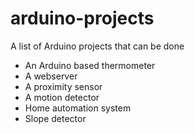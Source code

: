 # arduino-projects
A list of Arduino projects that can be done 

- An Arduino based thermometer
- A webserver
- A proximity sensor
- A motion detector
- Home automation system
- Slope detector


